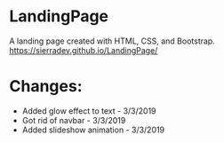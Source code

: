 # LandingPage
A landing page created with HTML, CSS, and Bootstrap.
https://sierradev.github.io/LandingPage/

# Changes:
* Added glow effect to text - 3/3/2019
* Got rid of navbar - 3/3/2019
* Added slideshow animation - 3/3/2019
